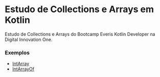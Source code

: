 # Estudo de Collections e Arrays em Kotlin
Estudo de Collections e Arrays do Bootcamp Everis Kotlin Developer na Digital Innovation One.


### Exemplos
* [IntArray](src/main/kotlin/one/digitalinnovation/collections/TesteIntArray.kt)
* [IntArrayOf](src/main/kotlin/one/digitalinnovation/collections/TesteIntArrayOf.kt)
